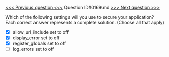 [<<< Previous question <<<](0168.md)  Question ID#0169.md  [>>> Next question >>>](0170.md) 

Which of the following settings will you use to secure your application? Each correct answer represents a complete solution. (Choose all that apply)

- [x] allow_url_include set to off
- [x] display_error set to off
- [x] register_globals set to off
- [ ] log_errors set to off
